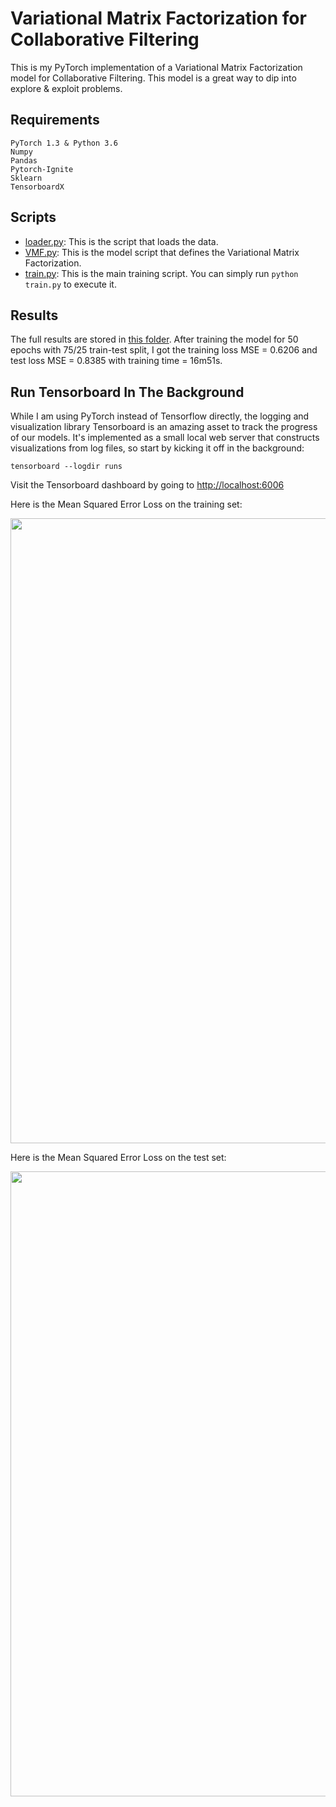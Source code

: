 # Variational Matrix Factorization for Collaborative Filtering

This is my PyTorch implementation of a Variational Matrix Factorization model for Collaborative Filtering.
This model is a great way to dip into explore & exploit problems.

## Requirements
```
PyTorch 1.3 & Python 3.6
Numpy
Pandas
Pytorch-Ignite
Sklearn
TensorboardX
```

## Scripts
* [loader.py](https://github.com/khanhnamle1994/MetaRec/blob/master/Matrix-Factorization-Experiments/Variational-MF/loader.py): This is the script that loads the data.
* [VMF.py](https://github.com/khanhnamle1994/MetaRec/blob/master/Matrix-Factorization-Experiments/Variational-MF/VMF.py): This is the model script that defines the Variational Matrix Factorization.
* [train.py](https://github.com/khanhnamle1994/MetaRec/blob/master/Matrix-Factorization-Experiments/Variational-MF/train.py): This is the main training script. You can simply run `python train.py` to execute it.

## Results
The full results are stored in [this folder](https://github.com/khanhnamle1994/MetaRec/tree/master/Matrix-Factorization-Experiments/Variational-MF/results).
After training the model for 50 epochs with 75/25 train-test split, I got the training loss MSE = 0.6206 and test loss MSE = 0.8385 with training time = 16m51s.

## Run Tensorboard In The Background
While I am using PyTorch instead of Tensorflow directly, the logging and visualization library Tensorboard is an amazing asset to track the progress of our models.
It's implemented as a small local web server that constructs visualizations from log files, so start by kicking it off in the background:

```
tensorboard --logdir runs
```

Visit the Tensorboard dashboard by going to [http://localhost:6006](http://localhost:6006)

Here is the Mean Squared Error Loss on the training set:

<img src="https://github.com/khanhnamle1994/MetaRec/blob/master/Matrix-Factorization-Experiments/Variational-MF/loss_mse.svg" width="1000" />

Here is the Mean Squared Error Loss on the test set:

<img src="https://github.com/khanhnamle1994/MetaRec/blob/master/Matrix-Factorization-Experiments/Variational-MF/validation_avg_loss.svg" width="1000" />
